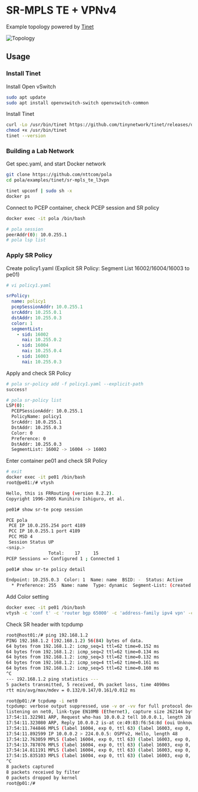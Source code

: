 # SR-MPLS TE + VPNv4

Example topology powered by [Tinet](https://github.com/tinynetwork/tinet)

![Topology](./topo.png)

## Usage

### Install Tinet

Install Open vSwitch

```bash
sudo apt update
sudo apt install openvswitch-switch openvswitch-common
```

Install Tinet

```bash
curl -Lo /usr/bin/tinet https://github.com/tinynetwork/tinet/releases/download/v0.0.2/tinet
chmod +x /usr/bin/tinet
tinet --version
```

### Building a Lab Network

Get spec.yaml, and start Docker network

```bash
git clone https://github.com/nttcom/pola
cd pola/examples/tinet/sr-mpls_te_l3vpn

tinet upconf | sudo sh -x
docker ps
```

Connect to PCEP container, check PCEP session and SR policy

```bash
docker exec -it pola /bin/bash

# pola session
peerAddr(0): 10.0.255.1
# pola lsp list
```

### Apply SR Policy

Create policy1.yaml (Explicit SR Policy: Segment List 16002/16004/16003 to pe01)

```bash
# vi policy1.yaml
```

```yaml
srPolicy:
  name: policy1
  pcepSessionAddr: 10.0.255.1
  srcAddr: 10.255.0.1
  dstAddr: 10.255.0.3
  color: 1
  segmentList:
    - sid: 16002
      nai: 10.255.0.2
    - sid: 16004
      nai: 10.255.0.4
    - sid: 16003
      nai: 10.255.0.3
```

Apply and check SR Policy

```bash
# pola sr-policy add -f policy1.yaml --explicit-path
success!

# pola sr-policy list
LSP(0):
  PCEPSessionAddr: 10.0.255.1
  PolicyName: policy1
  SrcAddr: 10.0.255.1
  DstAddr: 10.255.0.3
  Color: 0
  Preference: 0
  DstAddr: 10.255.0.3
  SegmentList: 16002 -> 16004 -> 16003

```

Enter container pe01 and check SR Policy

```bash
# exit
docker exec -it pe01 /bin/bash
root@pe01:/# vtysh

Hello, this is FRRouting (version 8.2.2).
Copyright 1996-2005 Kunihiro Ishiguro, et al.

pe01# show sr-te pcep session 

PCE pola
 PCE IP 10.0.255.254 port 4189
 PCC IP 10.0.255.1 port 4189
 PCC MSD 4
 Session Status UP
<snip.>
                Total:    17     15
PCEP Sessions => Configured 1 ; Connected 1

pe01# show sr-te policy detail

Endpoint: 10.255.0.3  Color: 1  Name: name  BSID: -  Status: Active
  * Preference: 255  Name: name  Type: dynamic  Segment-List: (created by PCE)  Protocol-Origin: PCEP
```

Add Color setting

```bash
docker exec -it pe01 /bin/bash
vtysh -c 'conf t' -c 'router bgp 65000' -c 'address-family ipv4 vpn' -c 'neighbor 10.255.0.3 route-map color1 in'
```

Check SR header with tcpdump

```bash
root@host01:/# ping 192.168.1.2
PING 192.168.1.2 (192.168.1.2) 56(84) bytes of data.
64 bytes from 192.168.1.2: icmp_seq=1 ttl=62 time=0.152 ms
64 bytes from 192.168.1.2: icmp_seq=2 ttl=62 time=0.134 ms
64 bytes from 192.168.1.2: icmp_seq=3 ttl=62 time=0.132 ms
64 bytes from 192.168.1.2: icmp_seq=4 ttl=62 time=0.161 ms
64 bytes from 192.168.1.2: icmp_seq=5 ttl=62 time=0.160 ms
^C
--- 192.168.1.2 ping statistics ---
5 packets transmitted, 5 received, 0% packet loss, time 4090ms
rtt min/avg/max/mdev = 0.132/0.147/0.161/0.012 ms
```

```bash
root@p01:/# tcpdump -i net0
tcpdump: verbose output suppressed, use -v or -vv for full protocol decode
listening on net0, link-type EN10MB (Ethernet), capture size 262144 bytes
17:54:11.322981 ARP, Request who-has 10.0.0.2 tell 10.0.0.1, length 28
17:54:11.323080 ARP, Reply 10.0.0.2 is-at ce:49:83:f6:54:8d (oui Unknown), length 28
17:54:11.744846 MPLS (label 16004, exp 0, ttl 63) (label 16003, exp 0, ttl 63) (label 80, exp 0, [S], ttl 63) IP 192.168.0.2 > 192.168.1.2: ICMP echo request, id 43, seq 1, length 64
17:54:11.892599 IP 10.0.0.2 > 224.0.0.5: OSPFv2, Hello, length 48
17:54:12.763059 MPLS (label 16004, exp 0, ttl 63) (label 16003, exp 0, ttl 63) (label 80, exp 0, [S], ttl 63) IP 192.168.0.2 > 192.168.1.2: ICMP echo request, id 43, seq 2, length 64
17:54:13.787076 MPLS (label 16004, exp 0, ttl 63) (label 16003, exp 0, ttl 63) (label 80, exp 0, [S], ttl 63) IP 192.168.0.2 > 192.168.1.2: ICMP echo request, id 43, seq 3, length 64
17:54:14.811191 MPLS (label 16004, exp 0, ttl 63) (label 16003, exp 0, ttl 63) (label 80, exp 0, [S], ttl 63) IP 192.168.0.2 > 192.168.1.2: ICMP echo request, id 43, seq 4, length 64
17:54:15.835103 MPLS (label 16004, exp 0, ttl 63) (label 16003, exp 0, ttl 63) (label 80, exp 0, [S], ttl 63) IP 192.168.0.2 > 192.168.1.2: ICMP echo request, id 43, seq 5, length 64
^C
8 packets captured
8 packets received by filter
0 packets dropped by kernel
root@p01:/#
```
